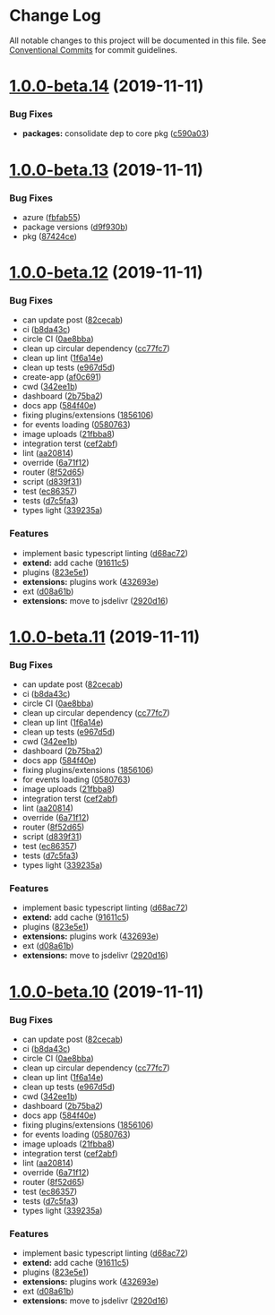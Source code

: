 # Change Log

All notable changes to this project will be documented in this file.
See [Conventional Commits](https://conventionalcommits.org) for commit guidelines.

# [1.0.0-beta.14](https://github.com/fiction-com/factor/compare/v1.0.0-beta.13...v1.0.0-beta.14) (2019-11-11)


### Bug Fixes

* **packages:** consolidate dep to core pkg ([c590a03](https://github.com/fiction-com/factor/commit/c590a03809bba7c9333f1a2ced4431dc26eba82f))





# [1.0.0-beta.13](https://github.com/fiction-com/factor/compare/v1.0.0-beta.12...v1.0.0-beta.13) (2019-11-11)


### Bug Fixes

* azure ([fbfab55](https://github.com/fiction-com/factor/commit/fbfab558ffba27d46e4c8051e928713c2d7e86d7))
* package versions ([d9f930b](https://github.com/fiction-com/factor/commit/d9f930bdacc5ca958f0bb51a857f511cd3355f94))
* pkg ([87424ce](https://github.com/fiction-com/factor/commit/87424cea95ef0a33d07dfc85fe3b7e5f684ae32e))





# [1.0.0-beta.12](https://github.com/fiction-com/factor/compare/v1.0.0-beta.9...v1.0.0-beta.12) (2019-11-11)


### Bug Fixes

* can update post ([82cecab](https://github.com/fiction-com/factor/commit/82cecabaa67fd4388bf5718650f9baa1e9890951))
* ci ([b8da43c](https://github.com/fiction-com/factor/commit/b8da43c43c722d20ab68686202e1ce8f133106ee))
* circle CI ([0ae8bba](https://github.com/fiction-com/factor/commit/0ae8bba55847801625294fb70789d028e666449a))
* clean up circular dependency ([cc77fc7](https://github.com/fiction-com/factor/commit/cc77fc7fe87a52ba1a9cd5303cbb0c9015a0ae52))
* clean up lint ([1f6a14e](https://github.com/fiction-com/factor/commit/1f6a14eeb097269a9039245f78e8b07509f608dc))
* clean up tests ([e967d5d](https://github.com/fiction-com/factor/commit/e967d5d54bb1fcf70d3d3d59de9df2fbbb89ba3c))
* create-app ([af0c691](https://github.com/fiction-com/factor/commit/af0c6918a14d421c3d6ad3f6396670b9ddb502fd))
* cwd ([342ee1b](https://github.com/fiction-com/factor/commit/342ee1b2a816e08aac7744be6f183097e3216e75))
* dashboard ([2b75ba2](https://github.com/fiction-com/factor/commit/2b75ba224f0d3c310960d2ae72ff61a82124a90b))
* docs app ([584f40e](https://github.com/fiction-com/factor/commit/584f40eb29ee4dea822411d2b2ebdb62aec20f40))
* fixing plugins/extensions ([1856106](https://github.com/fiction-com/factor/commit/185610687d2a6794704c03e091bb064134b3e144))
* for events loading ([0580763](https://github.com/fiction-com/factor/commit/0580763949ddc1c26ccd585959389c925b79a3b1))
* image uploads ([21fbba8](https://github.com/fiction-com/factor/commit/21fbba8115bed8bc74cfa134bae110363b90cdce))
* integration terst ([cef2abf](https://github.com/fiction-com/factor/commit/cef2abf1d5f329bc7804fd7808d4ed0bdf6a5c60))
* lint ([aa20814](https://github.com/fiction-com/factor/commit/aa208140db31d42b6fe69b7056a2844f0a78b853))
* override ([6a71f12](https://github.com/fiction-com/factor/commit/6a71f126787692eadbf28a550e3b2a1f493197fa))
* router ([8f52d65](https://github.com/fiction-com/factor/commit/8f52d65a5a1cf236522087db8ad6013b3c4e6cb6))
* script ([d839f31](https://github.com/fiction-com/factor/commit/d839f31721fa4df1d2d7067b73af9c3a2c8241f6))
* test ([ec86357](https://github.com/fiction-com/factor/commit/ec86357123e9dcc9c5db3316f3c74e1fe0d6578a))
* tests ([d7c5fa3](https://github.com/fiction-com/factor/commit/d7c5fa36558df46b7262dbff792d556d384f60e0))
* types light ([339235a](https://github.com/fiction-com/factor/commit/339235a3ba909a0c5a17743268dd972d8a0ae8c4))


### Features

* implement basic typescript linting ([d68ac72](https://github.com/fiction-com/factor/commit/d68ac72d72b93712a55269b3bd71a0d0e741b519))
* **extend:** add cache ([91611c5](https://github.com/fiction-com/factor/commit/91611c5c10576f6ec7381406b4468483c565610d))
* plugins ([823e5e1](https://github.com/fiction-com/factor/commit/823e5e1a86dcbae0fce99f55260e54c0abff9d95))
* **extensions:** plugins work ([432693e](https://github.com/fiction-com/factor/commit/432693ed993e6a55a24c672186b4988cc120aaf0))
* ext ([d08a61b](https://github.com/fiction-com/factor/commit/d08a61bde30bbc3490a78f016d5070a6163e9d60))
* **extensions:** move to jsdelivr ([2920d16](https://github.com/fiction-com/factor/commit/2920d163c777dd95e342f46505b771001e24d41d))





# [1.0.0-beta.11](https://github.com/fiction-com/factor/compare/v1.0.0-beta.9...v1.0.0-beta.11) (2019-11-11)


### Bug Fixes

* can update post ([82cecab](https://github.com/fiction-com/factor/commit/82cecabaa67fd4388bf5718650f9baa1e9890951))
* ci ([b8da43c](https://github.com/fiction-com/factor/commit/b8da43c43c722d20ab68686202e1ce8f133106ee))
* circle CI ([0ae8bba](https://github.com/fiction-com/factor/commit/0ae8bba55847801625294fb70789d028e666449a))
* clean up circular dependency ([cc77fc7](https://github.com/fiction-com/factor/commit/cc77fc7fe87a52ba1a9cd5303cbb0c9015a0ae52))
* clean up lint ([1f6a14e](https://github.com/fiction-com/factor/commit/1f6a14eeb097269a9039245f78e8b07509f608dc))
* clean up tests ([e967d5d](https://github.com/fiction-com/factor/commit/e967d5d54bb1fcf70d3d3d59de9df2fbbb89ba3c))
* cwd ([342ee1b](https://github.com/fiction-com/factor/commit/342ee1b2a816e08aac7744be6f183097e3216e75))
* dashboard ([2b75ba2](https://github.com/fiction-com/factor/commit/2b75ba224f0d3c310960d2ae72ff61a82124a90b))
* docs app ([584f40e](https://github.com/fiction-com/factor/commit/584f40eb29ee4dea822411d2b2ebdb62aec20f40))
* fixing plugins/extensions ([1856106](https://github.com/fiction-com/factor/commit/185610687d2a6794704c03e091bb064134b3e144))
* for events loading ([0580763](https://github.com/fiction-com/factor/commit/0580763949ddc1c26ccd585959389c925b79a3b1))
* image uploads ([21fbba8](https://github.com/fiction-com/factor/commit/21fbba8115bed8bc74cfa134bae110363b90cdce))
* integration terst ([cef2abf](https://github.com/fiction-com/factor/commit/cef2abf1d5f329bc7804fd7808d4ed0bdf6a5c60))
* lint ([aa20814](https://github.com/fiction-com/factor/commit/aa208140db31d42b6fe69b7056a2844f0a78b853))
* override ([6a71f12](https://github.com/fiction-com/factor/commit/6a71f126787692eadbf28a550e3b2a1f493197fa))
* router ([8f52d65](https://github.com/fiction-com/factor/commit/8f52d65a5a1cf236522087db8ad6013b3c4e6cb6))
* script ([d839f31](https://github.com/fiction-com/factor/commit/d839f31721fa4df1d2d7067b73af9c3a2c8241f6))
* test ([ec86357](https://github.com/fiction-com/factor/commit/ec86357123e9dcc9c5db3316f3c74e1fe0d6578a))
* tests ([d7c5fa3](https://github.com/fiction-com/factor/commit/d7c5fa36558df46b7262dbff792d556d384f60e0))
* types light ([339235a](https://github.com/fiction-com/factor/commit/339235a3ba909a0c5a17743268dd972d8a0ae8c4))


### Features

* implement basic typescript linting ([d68ac72](https://github.com/fiction-com/factor/commit/d68ac72d72b93712a55269b3bd71a0d0e741b519))
* **extend:** add cache ([91611c5](https://github.com/fiction-com/factor/commit/91611c5c10576f6ec7381406b4468483c565610d))
* plugins ([823e5e1](https://github.com/fiction-com/factor/commit/823e5e1a86dcbae0fce99f55260e54c0abff9d95))
* **extensions:** plugins work ([432693e](https://github.com/fiction-com/factor/commit/432693ed993e6a55a24c672186b4988cc120aaf0))
* ext ([d08a61b](https://github.com/fiction-com/factor/commit/d08a61bde30bbc3490a78f016d5070a6163e9d60))
* **extensions:** move to jsdelivr ([2920d16](https://github.com/fiction-com/factor/commit/2920d163c777dd95e342f46505b771001e24d41d))





# [1.0.0-beta.10](https://github.com/fiction-com/factor/compare/v1.0.0-beta.9...v1.0.0-beta.10) (2019-11-11)


### Bug Fixes

* can update post ([82cecab](https://github.com/fiction-com/factor/commit/82cecabaa67fd4388bf5718650f9baa1e9890951))
* ci ([b8da43c](https://github.com/fiction-com/factor/commit/b8da43c43c722d20ab68686202e1ce8f133106ee))
* circle CI ([0ae8bba](https://github.com/fiction-com/factor/commit/0ae8bba55847801625294fb70789d028e666449a))
* clean up circular dependency ([cc77fc7](https://github.com/fiction-com/factor/commit/cc77fc7fe87a52ba1a9cd5303cbb0c9015a0ae52))
* clean up lint ([1f6a14e](https://github.com/fiction-com/factor/commit/1f6a14eeb097269a9039245f78e8b07509f608dc))
* clean up tests ([e967d5d](https://github.com/fiction-com/factor/commit/e967d5d54bb1fcf70d3d3d59de9df2fbbb89ba3c))
* cwd ([342ee1b](https://github.com/fiction-com/factor/commit/342ee1b2a816e08aac7744be6f183097e3216e75))
* dashboard ([2b75ba2](https://github.com/fiction-com/factor/commit/2b75ba224f0d3c310960d2ae72ff61a82124a90b))
* docs app ([584f40e](https://github.com/fiction-com/factor/commit/584f40eb29ee4dea822411d2b2ebdb62aec20f40))
* fixing plugins/extensions ([1856106](https://github.com/fiction-com/factor/commit/185610687d2a6794704c03e091bb064134b3e144))
* for events loading ([0580763](https://github.com/fiction-com/factor/commit/0580763949ddc1c26ccd585959389c925b79a3b1))
* image uploads ([21fbba8](https://github.com/fiction-com/factor/commit/21fbba8115bed8bc74cfa134bae110363b90cdce))
* integration terst ([cef2abf](https://github.com/fiction-com/factor/commit/cef2abf1d5f329bc7804fd7808d4ed0bdf6a5c60))
* lint ([aa20814](https://github.com/fiction-com/factor/commit/aa208140db31d42b6fe69b7056a2844f0a78b853))
* override ([6a71f12](https://github.com/fiction-com/factor/commit/6a71f126787692eadbf28a550e3b2a1f493197fa))
* router ([8f52d65](https://github.com/fiction-com/factor/commit/8f52d65a5a1cf236522087db8ad6013b3c4e6cb6))
* test ([ec86357](https://github.com/fiction-com/factor/commit/ec86357123e9dcc9c5db3316f3c74e1fe0d6578a))
* tests ([d7c5fa3](https://github.com/fiction-com/factor/commit/d7c5fa36558df46b7262dbff792d556d384f60e0))
* types light ([339235a](https://github.com/fiction-com/factor/commit/339235a3ba909a0c5a17743268dd972d8a0ae8c4))


### Features

* implement basic typescript linting ([d68ac72](https://github.com/fiction-com/factor/commit/d68ac72d72b93712a55269b3bd71a0d0e741b519))
* **extend:** add cache ([91611c5](https://github.com/fiction-com/factor/commit/91611c5c10576f6ec7381406b4468483c565610d))
* plugins ([823e5e1](https://github.com/fiction-com/factor/commit/823e5e1a86dcbae0fce99f55260e54c0abff9d95))
* **extensions:** plugins work ([432693e](https://github.com/fiction-com/factor/commit/432693ed993e6a55a24c672186b4988cc120aaf0))
* ext ([d08a61b](https://github.com/fiction-com/factor/commit/d08a61bde30bbc3490a78f016d5070a6163e9d60))
* **extensions:** move to jsdelivr ([2920d16](https://github.com/fiction-com/factor/commit/2920d163c777dd95e342f46505b771001e24d41d))
